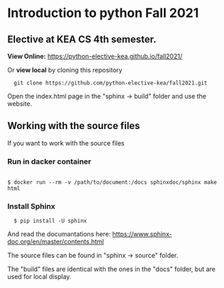 # Introduction to python Fall 2021

## Elective at KEA CS 4th semester.

**View Online:** https://python-elective-kea.github.io/fall2021/

Or **view local** by cloning this repository

````
  git clone https://github.com/python-elective-kea/fall2021.git

````
Open the index.html page in the "sphinx -> build" folder and use the website.


## Working with the source files

If you want to work with the source files

### Run in dacker container

````

$ docker run --rm -v /path/to/document:/docs sphinxdoc/sphinx make html

````

### Install Sphinx

````
  $ pip install -U sphinx

````

And read the documantations here: https://www.sphinx-doc.org/en/master/contents.html  

The source files can be found in "sphinx -> source" folder.

The "build" files are identical with the ones in the "docs" folder, but are used for local display.

